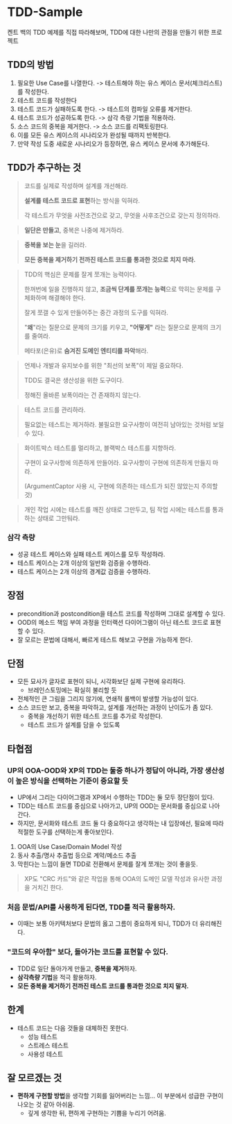 # TDD-Sample

켄트 백의 TDD 예제를 직접 따라해보며, TDD에 대한 나만의 관점을 만들기 위한 프로젝트

## TDD의 방법
1. 필요한 Use Case를 나열한다. -> 테스트해야 하는 유스 케이스 문서(체크리스트)를 작성한다.
2. 테스트 코드를 작성한다
3. 테스트 코드가 실패하도록 한다. -> 테스트의 컴파일 오류를 제거한다.
4. 테스트 코드가 성공하도록 한다. -> 삼각 측량 기법을 적용하라.
5. 소스 코드의 중복을 제거한다. -> 소스 코드를 리팩토링한다.
6. 이를 모든 유스 케이스의 시나리오가 완성될 때까지 반복한다.
7. 만약 작성 도중 새로운 시나리오가 등장하면, 유스 케이스 문서에 추가해둔다.

## TDD가 추구하는 것
> 코드를 실제로 작성하며 설계를 개선해라.
> 
> **설계를 테스트 코드로 표현**하는 방식을 익혀라. 
> 
> 각 테스트가 무엇을 사전조건으로 갖고, 무엇을 사후조건으로 갖는지 정의하라.

> **일단은 만들고**, 중복은 나중에 제거하라.

> **중복을 보는 눈**을 길러라.
> 
> **모든 중복을 제거하기 전까진 테스트 코드를 통과한 것으로 치지 마라.**

> TDD의 핵심은 문제를 잘게 쪼개는 능력이다. 
> 
> 한꺼번에 일을 진행하지 않고, **조금씩 단계를 쪼개는 능력**으로 막히는 문제를 구체화하며 해결해야 한다.
> 
> 잘게 쪼갤 수 있게 만들어주는 중간 과정의 도구를 익혀라.
> 
> "**왜**"라는 질문으로 문제의 크기를 키우고, **"어떻게"** 라는 질문으로 문제의 크기를 줄여라.
> 
> 메타포(은유)로 **숨겨진 도메인 엔티티를 파악**해라.

> 언제나 개발과 유지보수를 위한 "최선의 보폭"이 제일 중요하다.
> 
> TDD도 결국은 생산성을 위한 도구이다.
> 
> 정해진 올바른 보폭이라는 건 존재하지 않는다.

> 테스트 코드를 관리하라.
>
> 필요없는 테스트는 제거하라.
> 불필요한 요구사항이 여전히 남아있는 것처럼 보일 수 있다.

> 화이트박스 테스트를 멀리하고, 블랙박스 테스트를 지향하라.
> 
> 구현이 요구사항에 의존하게 만들어라. 요구사항이 구현에 의존하게 만들지 마라.
> 
> (ArgumentCaptor 사용 시, 구현에 의존하는 테스트가 되진 않았는지 주의할 것)

> 개인 작업 시에는 테스트를 깨진 상태로 그만두고, 팀 작업 시에는 테스트를 통과하는 상태로 그만둬라.

### 삼각 측량
- 성공 테스트 케이스와 실패 테스트 케이스를 모두 작성하라.
- 테스트 케이스는 2개 이상의 일반화 검증을 수행하라.
- 테스트 케이스는 2개 이상의 경계값 검증을 수행하라.
## 장점
- precondition과 postcondition을 테스트 코드를 작성하며 그대로 설계할 수 있다.
- OOD의 메소드 책임 부여 과정을 인터랙션 다이어그램이 아닌 테스트 코드로 표현할 수 있다.
- 잘 모르는 문법에 대해서, 빠르게 테스트 해보고 구현을 가능하게 한다.

## 단점
- 모든 묘사가 글자로 표현이 되니, 시각화보단 실제 구현에 유리하다.
  - 브레인스토밍에는 확실히 불리할 듯
- 전체적인 큰 그림을 그리지 않기에, 연쇄적 롤백이 발생할 가능성이 있다.
- 소스 코드만 보고, 중복을 파악하고, 설계를 개선하는 과정이 난이도가 좀 있다.
  - 중복을 개선하기 위한 테스트 코드를 추가로 작성한다.
  - 테스트 코드가 설계를 담을 수 있도록

## 타협점
### UP의 OOA-OOD와 XP의 TDD는 둘중 하나가 정답이 아니라, 가장 생산성이 높은 방식을 선택하는 기준이 중요할 듯
- UP에서 그리는 다이어그램과 XP에서 수행하는 TDD는 둘 모두 장단점이 있다.
- TDD는 테스트 코드를 중심으로 나아가고, UP의 OOD는 문서화를 중심으로 나아간다.
- 하지만, 문서화와 테스트 코드 둘 다 중요하다고 생각하는 내 입장에선, 필요에 따라 적절한 도구를 선택하는게 좋아보인다. 
1. OOA의 Use Case/Domain Model 작성 
2. 동사 추출/명사 추출법 등으로 계약/메소드 추출
3. 막힌다는 느낌이 들면 TDD로 전환해서 문제를 잘게 쪼개는 것이 좋을듯.
> XP도 "CRC 카드"와 같은 작업을 통해 OOA의 도메인 모델 작성과 유사한 과정을 거치긴 한다.

### 처음 문법/API를 사용하게 된다면, TDD를 적극 활용하자.
- 이때는 보통 아키텍처보다 문법의 옳고 그름이 중요하게 되니, TDD가 더 유리해진다.

### "코드의 우아함" 보다, **돌아가는 코드**를 표현할 수 있다.
- TDD로 일단 돌아가게 만들고, **중복을 제거**하자.
- **삼각측량 기법**을 적극 활용하자.
- **모든 중복을 제거하기 전까진 테스트 코드를 통과한 것으로 치지 말자.**

## 한계
- 테스트 코드는 다음 것들을 대체하진 못한다.
  - 성능 테스트
  - 스트레스 테스트
  - 사용성 테스트
 
## 잘 모르겠는 것
- **편하게 구현할 방법**을 생각할 기회를 잃어버리는 느낌... 이 부분에서 성급한 구현이 나오는 것 같아 아쉬움.
  - 깊게 생각한 뒤, 편하게 구현하는 기쁨을 누리기 어려움.


